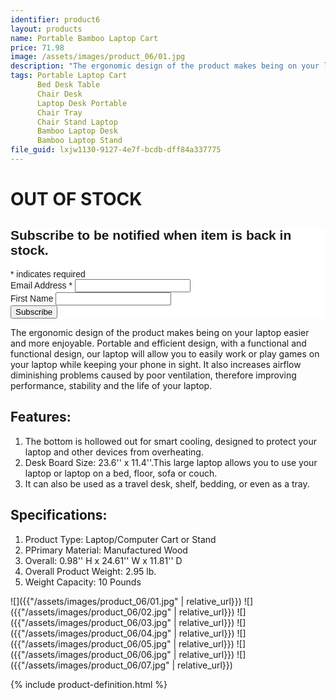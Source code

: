 ```yaml
---
identifier: product6
layout: products
name: Portable Bamboo Laptop Cart
price: 71.98
image: /assets/images/product_06/01.jpg
description: "The ergonomic design of the product makes being on your laptop easier and more enjoyable. Portable and efficient design, with a functional design..."
tags: Portable Laptop Cart
      Bed Desk Table
      Chair Desk
      Laptop Desk Portable
      Chair Tray
      Chair Stand Laptop
      Bamboo Laptop Desk
      Bamboo Laptop Stand
file_guid: lxjw1130-9127-4e7f-bcdb-dff84a337775
---
```


<h1>OUT OF STOCK</h1>
<!-- Begin Mailchimp Signup Form -->
<link href="//cdn-images.mailchimp.com/embedcode/classic-10_7.css" rel="stylesheet" type="text/css">
<style type="text/css">
	#mc_embed_signup{background:#fff; clear:left; font:14px Helvetica,Arial,sans-serif; }
	/* Add your own Mailchimp form style overrides in your site stylesheet or in this style block.
	   We recommend moving this block and the preceding CSS link to the HEAD of your HTML file. */
</style>
<div id="mc_embed_signup">
<form action="https://mylaptopstands.us18.list-manage.com/subscribe/post?u=7132be25086ce9a61ecb552e4&amp;id=9f761ad23e" method="post" id="mc-embedded-subscribe-form" name="mc-embedded-subscribe-form" class="validate" target="_blank" novalidate>
    <div id="mc_embed_signup_scroll">
	<h2>Subscribe to be notified when item is back in stock.</h2>
<div class="indicates-required"><span class="asterisk">*</span> indicates required</div>
<div class="mc-field-group">
	<label for="mce-EMAIL">Email Address  <span class="asterisk">*</span>
</label>
	<input type="email" value="" name="EMAIL" class="required email" id="mce-EMAIL">
</div>
<div class="mc-field-group">
	<label for="mce-FNAME">First Name </label>
	<input type="text" value="" name="FNAME" class="" id="mce-FNAME">
</div>
	<div id="mce-responses" class="clear">
		<div class="response" id="mce-error-response" style="display:none"></div>
		<div class="response" id="mce-success-response" style="display:none"></div>
	</div>    <!-- real people should not fill this in and expect good things - do not remove this or risk form bot signups-->
    <div style="position: absolute; left: -5000px;" aria-hidden="true"><input type="text" name="b_7132be25086ce9a61ecb552e4_9f761ad23e" tabindex="-1" value=""></div>
    <div class="clear"><input type="submit" value="Subscribe" name="subscribe" id="mc-embedded-subscribe" class="button"></div>
    </div>
</form>
</div>
<script type='text/javascript' src='//s3.amazonaws.com/downloads.mailchimp.com/js/mc-validate.js'></script><script type='text/javascript'>(function($) {window.fnames = new Array(); window.ftypes = new Array();fnames[0]='EMAIL';ftypes[0]='email';fnames[1]='FNAME';ftypes[1]='text';}(jQuery));var $mcj = jQuery.noConflict(true);</script>
<!--End mc_embed_signup-->


The ergonomic design of the product makes being on your laptop easier and more enjoyable. Portable and efficient design, with a functional and functional design, our laptop will allow you to easily work or play games on your laptop while keeping your phone in sight. It also increases airflow diminishing problems caused by poor ventilation, therefore improving performance, stability and the life of your laptop.

## Features:
1. The bottom is hollowed out for smart cooling, designed to protect your laptop and other devices from overheating.
2. Desk Board Size: 23.6'' x 11.4''.This large laptop allows you to use your laptop or laptop on a bed, floor, sofa or couch.
3. It can also be used as a travel desk, shelf, bedding, or even as a tray.



## Specifications:
1. Product Type: Laptop/Computer Cart or Stand
2. PPrimary Material: Manufactured Wood
3. Overall: 0.98'' H x 24.61'' W x 11.81'' D
4. Overall Product Weight: 2.95 lb.
5. Weight Capacity: 10 Pounds

![]({{"/assets/images/product_06/01.jpg" | relative_url}})
![]({{"/assets/images/product_06/02.jpg" | relative_url}})
![]({{"/assets/images/product_06/03.jpg" | relative_url}})
![]({{"/assets/images/product_06/04.jpg" | relative_url}})
![]({{"/assets/images/product_06/05.jpg" | relative_url}})
![]({{"/assets/images/product_06/06.jpg" | relative_url}})
![]({{"/assets/images/product_06/07.jpg" | relative_url}})

<div class="call">
        {% include product-definition.html %}
</div>
<br>
<div class="powr-reviews" id="024debe5_1589128446"></div><script src="https://www.powr.io/powr.js?platform=embed"></script>